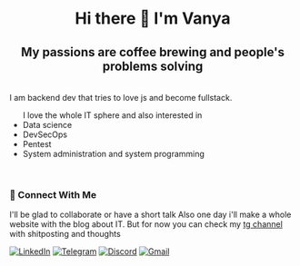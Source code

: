 <h1 align="center">Hi there 👋 I'm Vanya</h1>
<h2  align="center">My passions are coffee brewing and people's problems solving </h2>
<br/>
I am backend dev that tries to love js and become fullstack.
<ul>  
I love the whole IT sphere and also interested in
  <li>Data science</li>
  <li>DevSecOps</li>
  <li>Pentest</li>
  <li>System administration and system programming</li>
</ul>
<br/>

### 🤝 Connect With Me
I'll be glad to collaborate or have a short talk
Also one day i'll make a whole website with the blog about IT. But for now you can check my [tg channel](https://t.me/beavernac) with shitposting and thoughts

[![LinkedIn](https://img.shields.io/badge/linkedin-%230077B5.svg?style=for-the-badge&logo=linkedin&logoColor=white)](https://www.linkedin.com/in/beavernotacat/)
[![Telegram](https://img.shields.io/badge/Telegram-2CA5E0?style=for-the-badge&logo=telegram&logoColor=white)](https://t.me/BeaverNotACat)
[![Discord](https://img.shields.io/badge/Discord-%235865F2.svg?style=for-the-badge&logo=discord&logoColor=white)](https://discordapp.com/users/354177140087980042)
[![Gmail](https://img.shields.io/badge/Gmail-D14836?style=for-the-badge&logo=gmail&logoColor=white)](mailto:beavernotacat@gmail.com)

